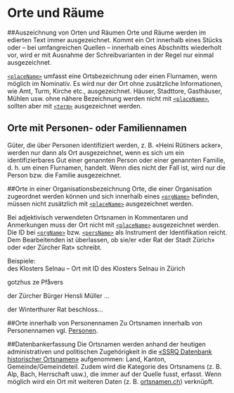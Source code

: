 # Orte und Räume

##Auszeichnung von Orten und Räumen
Orte und Räume  werden im edierten Text  immer ausgezeichnet. Kommt ein Ort innerhalb eines Stücks oder – bei umfangreichen Quellen – innerhalb eines Abschnitts wiederholt vor, wird er mit Ausnahme der Schreibvarianten in der Regel nur einmal ausgezeichnet.

 [`<placeName>`](placeName.de.md) umfasst eine Ortsbezeichnung oder einen Flurnamen, wenn möglich im Nominativ. Es wird nur der Ort ohne zusätzliche Informationen, wie Amt, Turm, Kirche etc., ausgezeichnet. Häuser, Stadttore, Gasthäuser, Mühlen usw. ohne nähere Bezeichnung werden nicht mit [`<placeName>`](placeName.de.md), sollten aber mit  [`<term>`](term.de.md)  ausgezeichnet werden.

## Orte mit Personen- oder Familiennamen
Güter, die über Personen identifiziert werden, z. B. «Heini Rütiners acker», werden nur dann als Ort ausgezeichnet, wenn es sich um ein identifizierbares Gut einer genannten Person oder einer genannten Familie, d. h. um einen Flurnamen, handelt. Wenn dies nicht der Fall ist, wird nur die Person bzw. die Familie ausgezeichnet.

##Orte in einer Organisationsbezeichnung
Orte, die einer Organisation zugeordnet werden können und sich innerhalb eines  [`<orgName>`](orgName.de.md) befinden, müssen nicht zusätzlich mit  [`<placeName>`](placeName.de.md)  ausgezeichnet werden. 

Bei adjektivisch verwendeten Ortsnamen in Kommentaren und Anmerkungen muss der Ort nicht mit [`<placeName>`](placeName.de.md)  ausgezeichnet werden. Die ID bei [`<orgName>`](orgName.de.md)  bzw.  [`<persName>`](persName.de.md) als Instrument der Identifikation reicht. Dem Bearbeitenden ist überlassen, ob sie/er «der Rat der Stadt Zürich» oder «der Zürcher Rat» schreibt.

Beispiele:  
 des Klosters <placeName ref="loc007756">Selnau</placeName>  – Ort mit ID des Klosters Selnau in Zürich
 
  <orgName ref="org000001">gotzhus ze Pfaͤvers</orgName>
  
  der Zürcher Bürger <persName>Hensli Müller</persName> ...

der <orgName>Winterthurer Rat</orgName> beschloss...
 
##Orte innerhalb von Personennamen
Zu Ortsnamen innerhalb von Personennamen vgl. [Personen](persons.de.md).

##Datenbankerfassung
 Die Ortsnamen werden anhand der heutigen administrativen und politischen Zugehörigkeit in die [«SSRQ Datenbank historischer Ortsnamen»](https://www.ssrq-sds-fds.ch/places-db-edit/search/search-form.xq) aufgenommen: Land, Kanton, Gemeinde/Gemeindeteil. Zudem wird  die Kategorie des Ortsnamens (z. B. Alp, Bach, Herrschaft usw.), die immer auf der Quelle fusst, erfasst. Wenn möglich wird ein Ort mit weiteren Daten (z. B. [ortsnamen.ch](https://ortsnamen.ch/de/)) verknüpft.
